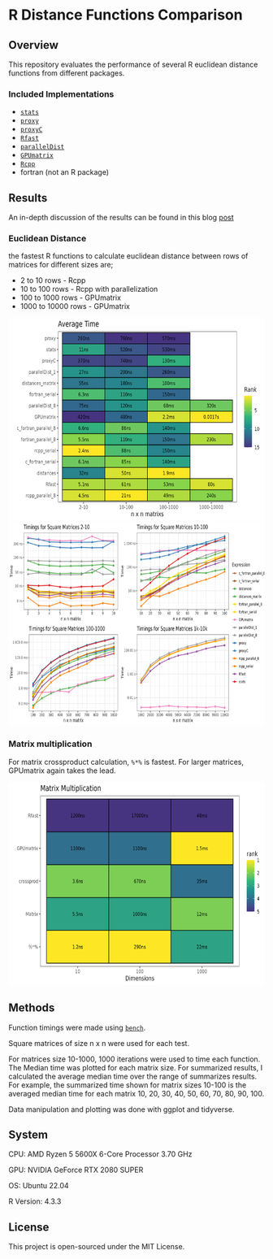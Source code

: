 # R Distance Functions Comparison

## Overview
This repository evaluates the performance of several R euclidean distance functions from different packages. 

### Included Implementations
- [`stats`](https://www.rdocumentation.org/packages/stats/versions/3.6.2/topics/dist)
- [`proxy`](https://cran.r-project.org/web/packages/proxy/proxy.pdf)
- [`proxyC`](https://cran.r-project.org/web/packages/proxyC/proxyC.pdf)
- [`Rfast`](https://cran.r-project.org/web/packages/Rfast/Rfast.pdf)
- [`parallelDist`](https://cran.r-project.org/package=parallelDist)
- [`GPUmatrix`](https://cran.r-project.org/package=GPUmatrix)
- [`Rcpp`](https://www.rcpp.org/)
- fortran (not an R package)

## Results

An in-depth discussion of the results can be found in this blog [post]()

### Euclidean Distance
the fastest R functions to calculate euclidean distance between rows of matrices for different sizes are;

* 2 to 10 rows - Rcpp 
* 10 to 100 rows - Rcpp with parallelization 
* 100 to 1000 rows - GPUmatrix
* 1000 to 10000 rows - GPUmatrix

<img src="outputs/figures/distance_tile.png" width="700" height="400" alt="Average function time for euclidean distance in R">

<img src = "outputs/figures/distance_combined.png" width="700" height="400" alt="Plotted times for euclidean distance functions in R">

### Matrix multiplication

For matrix crossproduct calculation, `%*%` is fastest. For larger matrices, GPUmatrix again takes the lead.

<img src = "outputs/figures/matrix_multiplication.png" width = "700" height = "400" alt = "Compute time for matrix multiplication functions in R">

## Methods

Function timings were made using [`bench`](https://bench.r-lib.org/). 

Square matrices of size n x n were used for each test. 

For matrices size 10-1000, 1000 iterations were used to time each function. 
The Median time was plotted for each matrix size. 
For summarized results, I calculated the average median time over the range of summarizes results. For example, the summarized time shown for matrix sizes 10-100 is the averaged median time for each matrix 10, 20, 30, 40, 50, 60, 70, 80, 90, 100.

Data manipulation and plotting was done with ggplot and tidyverse.

## System 
CPU: AMD Ryzen 5 5600X 6-Core Processor 3.70 GHz

GPU: NVIDIA GeForce RTX 2080 SUPER

OS: Ubuntu 22.04

R Version: 4.3.3

## License

This project is open-sourced under the MIT License.

